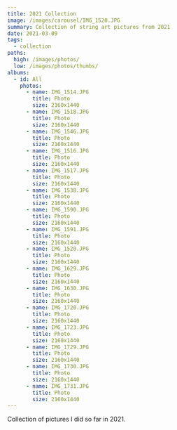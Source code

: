 ```yaml
---
title: 2021 Collection
image: /images/carousel/IMG_1520.JPG
summary: Collection of string art pictures from 2021
date: 2021-03-09
tags:
  - collection
paths:
  high: /images/photos/
  low: /images/photos/thumbs/
albums:
  - id: All
    photos:
      - name: IMG_1514.JPG
        title: Photo
        size: 2160x1440
      - name: IMG_1518.JPG
        title: Photo
        size: 2160x1440
      - name: IMG_1546.JPG
        title: Photo
        size: 2160x1440
      - name: IMG_1516.JPG
        title: Photo
        size: 2160x1440
      - name: IMG_1517.JPG
        title: Photo
        size: 2160x1440
      - name: IMG_1538.JPG
        title: Photo
        size: 2160x1440
      - name: IMG_1590.JPG
        title: Photo
        size: 2160x1440
      - name: IMG_1591.JPG
        title: Photo
        size: 2160x1440
      - name: IMG_1520.JPG
        title: Photo
        size: 2160x1440
      - name: IMG_1629.JPG
        title: Photo
        size: 2160x1440
      - name: IMG_1630.JPG
        title: Photo
        size: 2160x1440
      - name: IMG_1720.JPG
        title: Photo
        size: 2160x1440
      - name: IMG_1723.JPG
        title: Photo
        size: 2160x1440
      - name: IMG_1729.JPG
        title: Photo
        size: 2160x1440
      - name: IMG_1730.JPG
        title: Photo
        size: 2160x1440
      - name: IMG_1731.JPG
        title: Photo
        size: 2160x1440
---
```


Collection of pictures I did so far in 2021.

<PhotoAlbum id="All" />

